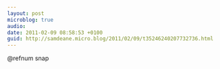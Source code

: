```yaml
---
layout: post
microblog: true
audio: 
date: 2011-02-09 08:58:53 +0100
guid: http://samdeane.micro.blog/2011/02/09/t35246240207732736.html
---
```

@refnum snap

